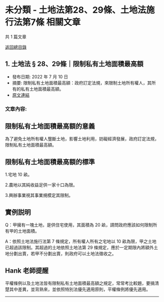 # 未分類 - 土地法第28、29條、土地法施行法第7條 相關文章

共 1 篇文章

[返回總目錄](00_總目錄.md)

## 1. 土地法 § 28、29條｜限制私有土地面積最高額

- 發布日期: 2022 年 7 月 10 日
- 摘要: 限制私有土地面積最高額：政府訂定法規，來限制土地所有權人，其所有的私有土地面積最高額。
- [原文連結](https://www.jasper-realestate.com/%e9%99%90%e5%88%b6%e7%a7%81%e6%9c%89%e5%9c%9f%e5%9c%b0%e9%9d%a2%e7%a9%8d%e6%9c%80%e9%ab%98%e9%a1%8d/)

### 文章內容:

## 限制私有土地面積最高額的意義

為了避免土地所有權人壟斷土地，影響土地利用，妨礙經濟發展，政府訂定法規，限制私有土地面積最高額。

## 限制私有土地面積最高額的標準

1.宅地 10 畝。

2.農地以其純收益足供一家十口為限。

3.興辦事業視其事業規模定其限制。

## 實例説明

Q：甲擁有一塊土地，是供住宅使用，其面積為 20 畝，請問政府應該如何限制所有甲的土地面積。

A：依照土地法施行法第 7 條規定，所有權人所有之宅地以 10 畝為限，甲之土地已超過該限制。其超過的土地依照土地法第 29 條規定，應於一定期限內將額外土地分劃出賣，若甲不分劃出賣，則政府可以土地法徵收之。

## Hank 老師提醒

平權條例以及土地法皆有限制私有土地面積最高額之規定，常常考比較題，要搞清楚其中差異，並背熟來，並依照特別法優先適用原則，平權條例將優先適用。

---

